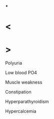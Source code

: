 # .

# <

# >

Polyuria

Low blood PO4

Muscle weakness

Constipation

Hyperparathyroidism

Hypercalcemia
